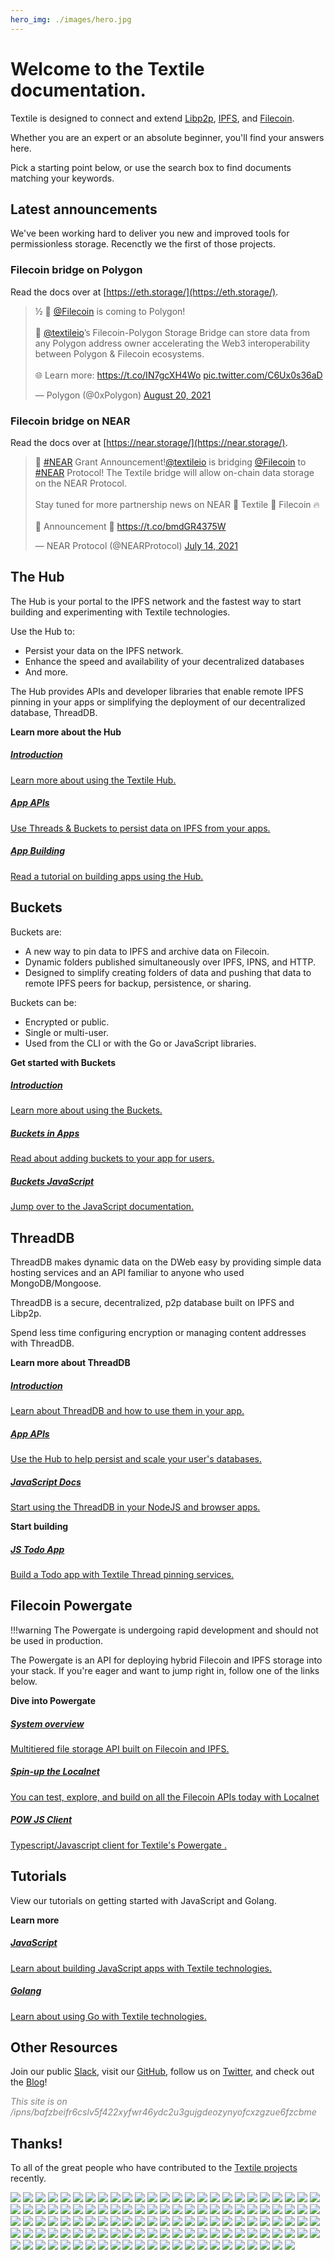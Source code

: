 ```yaml
---
hero_img: ./images/hero.jpg
---
```


# Welcome to the Textile documentation. 

Textile is designed to connect and extend [Libp2p](https://libp2p.io), [IPFS](https://ipfs.io), and [Filecoin](https://filecoin.io).

Whether you are an expert or an absolute beginner, you'll find your answers here. 

Pick a starting point below, or use the search box to find documents matching your keywords.

## Latest announcements

We've been working hard to deliver you new and improved tools for permissionless storage. Recenctly we the first of those projects. 

### Filecoin bridge on Polygon

Read the docs over at [https://eth.storage/](https://eth.storage/).

<blockquote class="twitter-tweet"><p lang="en" dir="ltr">½ 📢 <a href="https://twitter.com/Filecoin?ref_src=twsrc%5Etfw">@Filecoin</a> is coming to Polygon!<br><br>📂 <a href="https://twitter.com/textileio?ref_src=twsrc%5Etfw">@textileio</a>’s Filecoin-Polygon Storage Bridge can store data from any Polygon address owner accelerating the Web3 interoperability between Polygon &amp; Filecoin ecosystems.<br><br>🌐 Learn more: <a href="https://t.co/IN7gcXH4Wo">https://t.co/IN7gcXH4Wo</a> <a href="https://t.co/C6Ux0s36aD">pic.twitter.com/C6Ux0s36aD</a></p>&mdash; Polygon (@0xPolygon) <a href="https://twitter.com/0xPolygon/status/1428769276308168704?ref_src=twsrc%5Etfw">August 20, 2021</a></blockquote> <script async src="https://platform.twitter.com/widgets.js" charset="utf-8"></script>

### Filecoin bridge on NEAR

Read the docs over at [https://near.storage/](https://near.storage/).

<blockquote class="twitter-tweet"><p lang="en" dir="ltr">📣 <a href="https://twitter.com/hashtag/NEAR?src=hash&amp;ref_src=twsrc%5Etfw">#NEAR</a> Grant Announcement!<a href="https://twitter.com/textileio?ref_src=twsrc%5Etfw">@textileio</a> is bridging <a href="https://twitter.com/Filecoin?ref_src=twsrc%5Etfw">@Filecoin</a> to <a href="https://twitter.com/hashtag/NEAR?src=hash&amp;ref_src=twsrc%5Etfw">#NEAR</a> Protocol! The Textile bridge will allow on-chain data storage on the NEAR Protocol.<br><br>Stay tuned for more partnership news on NEAR 🤝 Textile 🤝 Filecoin 🔥<br><br>📣 Announcement 🔽 <a href="https://t.co/bmdGR4375W">https://t.co/bmdGR4375W</a></p>&mdash; NEAR Protocol (@NEARProtocol) <a href="https://twitter.com/NEARProtocol/status/1415325722718220293?ref_src=twsrc%5Etfw">July 14, 2021</a></blockquote> <script async src="https://platform.twitter.com/widgets.js" charset="utf-8"></script>

## The Hub

The Hub is your portal to the IPFS network and the fastest way to start building and experimenting with Textile technologies.

Use the Hub to:

* Persist your data on the IPFS network.
* Enhance the speed and availability of your decentralized databases
* And more. 

The Hub provides APIs and developer libraries that enable remote IPFS pinning in your apps or simplifying the deployment of our decentralized database, ThreadDB.

**Learn more about the Hub**

<div class="txtl-options">
  <a href="./hub/" class="box">
    <h5>Introduction</h5>
    <p>Learn more about using the Textile Hub.</p>
  </a>
  <span class="box-space"> </span>
  <a href="./hub/apis" class="box">
    <h5>App APIs</h5>
    <p>Use Threads & Buckets to persist data on IPFS from your apps.</p>
  </a>
  <span class="box-space"> </span>
  <a href="./tutorials/hub/web-app/" class="box">
    <h5>App Building</h5>
    <p>Read a tutorial on building apps using the Hub.</p>
  </a>
</div>

## Buckets

Buckets are:

* A new way to pin data to IPFS and archive data on Filecoin. 
* Dynamic folders published simultaneously over IPFS, IPNS, and HTTP. 
* Designed to simplify creating folders of data and pushing that data to remote IPFS peers for backup, persistence, or sharing. 

Buckets can be:

* Encrypted or public.
* Single or multi-user.
* Used from the CLI or with the Go or JavaScript libraries.

**Get started with Buckets**

<div class="txtl-options">
  <a href="./buckets/" class="box">
    <h5>Introduction</h5>
    <p>Learn more about using the Buckets.</p>
  </a>
  <span class="box-space"> </span>
  <a href="./tutorials/hub/user-buckets/" class="box">
    <h5>Buckets in Apps</h5>
    <p>Read about adding buckets to your app for users.</p>
  </a>
  <span class="box-space"> </span>
  <a href="https://textileio.github.io/js-textile/docs/hub.buckets" target="_blank" class="box">
    <h5>Buckets JavaScript</h5>
    <p>Jump over to the JavaScript documentation.</p>
  </a>
</div>

## ThreadDB

ThreadDB makes dynamic data on the DWeb easy by providing simple data hosting services and an API familiar to anyone who used MongoDB/Mongoose.

ThreadDB is a secure, decentralized, p2p database built on IPFS and Libp2p.

Spend less time configuring encryption or managing content addresses with ThreadDB.

**Learn more about ThreadDB**

<div class="txtl-options">
  <a href="./threads/" class="box">
    <h5>Introduction</h5>
    <p>Learn about ThreadDB and how to use them in your app.</p>
  </a>
  <span class="box-space"> </span>
  <a href="./hub/apis" class="box">
    <h5>App APIs</h5>
    <p>Use the Hub to help persist and scale your user's databases.</p>
  </a>
  <span class="box-space"> </span>
  <a href="https://textileio.github.io/js-textile/docs/hub.client" target="_blank" class="box">
    <h5>JavaScript Docs</h5>
    <p>Start using the ThreadDB in your NodeJS and browser apps.</p>
  </a>
</div>

**Start building**

<div class="txtl-options">
  <a href="https://github.com/textileio/js-todo-demo#threads-todo-demo" target="_blank" class="box">
    <h5>JS Todo App</h5>
    <p>Build a Todo app with Textile Thread pinning services.</p>
  </a>
  <span class="box-space"> </span>
  <!-- <a href="https://github.com/textileio/go-threads/tree/master/examples/chat" target="_blank" class="box">
    <h5>Go Chat App</h5>
    <p>Build a multi-user chat app in Go.</p>
  </a> -->
  <!-- link broken -->
  <span class="box-space"> </span>
  <span class="box-fill">
  </span>
</div>

## Filecoin Powergate

!!!warning
    The Powergate is undergoing rapid development and should not be used in production.

The Powergate is an API for deploying hybrid Filecoin and IPFS storage into your stack. If you're eager and want to jump right in, follow one of the links below.


**Dive into Powergate**

<div class="txtl-options">
  <a href="https://github.com/textileio/powergate/" class="box">
    <h5>System overview</h5>
    <p>Multitiered file storage API built on Filecoin and IPFS.</p>
  </a>
  <span class="box-space"> </span>
  <a href="./powergate/localnet" class="box">
    <h5>Spin-up the Localnet</h5>
    <p>You can test, explore, and build on all the Filecoin APIs today with Localnet</p>
  </a>
  <span class="box-space"> </span>
  <a href="https://textileio.github.io/js-powergate-client/" class="box" target="_blank">
    <h5>POW JS Client</h5>
    <p>Typescript/Javascript client for Textile's Powergate .</p>
  </a>
</div>

## Tutorials

View our tutorials on getting started with JavaScript and Golang.

**Learn more**

<div class="txtl-options">
  <a href="./tutorials/hub/web-app/" class="box">
    <h5>JavaScript</h5>
    <p>Learn about building JavaScript apps with Textile technologies.</p>
  </a>
  <span class="box-space"> </span>
  <a href="./tutorials/go/getting-started/" class="box">
    <h5>Golang</h5>
    <p>Learn about using Go with Textile technologies.</p>
  </a>
  <span class="box-space"> </span>
  <span class="box-fill">
  </span>
</div>

## Other Resources

Join our public [Slack](https://slack.textile.io), visit our [GitHub](https://github.com/textileio), follow us on [Twitter](https://twitter.com/textileio), and check out the [Blog](https://blog.textile.io/)!


<i>
<a href="https://bafzbeifr6cslv5f422xyfwr46ydc2u3gujgdeozynyofcxzgzue6fzcbme.ipns.dweb.link/" target="_blank" style="text-decoration:none;color:grey">This site is on /ipns/bafzbeifr6cslv5f422xyfwr46ydc2u3gujgdeozynyofcxzgzue6fzcbme</a>
</i>

## Thanks!

To all of the great people who have contributed to the [Textile projects](https://github.com/textileio) recently.

<div class='txtl-community'>
  <a href='https://github.com/10thfloor' target='_blank' class='txtl-member'><img src='https://avatars.githubusercontent.com/u/901466?v=4'/></a>
  <a href='https://github.com/191644807' target='_blank' class='txtl-member'><img src='https://avatars.githubusercontent.com/u/28557692?v=4'/></a>
  <a href='https://github.com/4ov' target='_blank' class='txtl-member'><img src='https://avatars.githubusercontent.com/u/54923746?v=4'/></a>
  <a href='https://github.com/ArseniiPetrovich' target='_blank' class='txtl-member'><img src='https://avatars.githubusercontent.com/u/23522179?v=4'/></a>
  <a href='https://github.com/ChristianOConnor' target='_blank' class='txtl-member'><img src='https://avatars.githubusercontent.com/u/47836708?v=4'/></a>
  <a href='https://github.com/Gozala' target='_blank' class='txtl-member'><img src='https://avatars.githubusercontent.com/u/21236?v=4'/></a>
  <a href='https://github.com/Jewcub' target='_blank' class='txtl-member'><img src='https://avatars.githubusercontent.com/u/52448067?v=4'/></a>
  <a href='https://github.com/JoeGonzalez0886' target='_blank' class='txtl-member'><img src='https://avatars.githubusercontent.com/u/16129477?v=4'/></a>
  <a href='https://github.com/JustMaier' target='_blank' class='txtl-member'><img src='https://avatars.githubusercontent.com/u/607609?v=4'/></a>
  <a href='https://github.com/ROXtiGerf' target='_blank' class='txtl-member'><img src='https://avatars.githubusercontent.com/u/26535320?v=4'/></a>
  <a href='https://github.com/RetroPronghorn' target='_blank' class='txtl-member'><img src='https://avatars.githubusercontent.com/u/1770198?v=4'/></a>
  <a href='https://github.com/Schwartz10' target='_blank' class='txtl-member'><img src='https://avatars.githubusercontent.com/u/12353734?v=4'/></a>
  <a href='https://github.com/Sunfocus' target='_blank' class='txtl-member'><img src='https://avatars.githubusercontent.com/u/14137288?v=4'/></a>
  <a href='https://github.com/TroyWilson1' target='_blank' class='txtl-member'><img src='https://avatars.githubusercontent.com/u/11077207?v=4'/></a>
  <a href='https://github.com/abour' target='_blank' class='txtl-member'><img src='https://avatars.githubusercontent.com/u/1284598?v=4'/></a>
  <a href='https://github.com/achingbrain' target='_blank' class='txtl-member'><img src='https://avatars.githubusercontent.com/u/665810?v=4'/></a>
  <a href='https://github.com/adgitate1' target='_blank' class='txtl-member'><img src='https://avatars.githubusercontent.com/u/8494994?v=4'/></a>
  <a href='https://github.com/agnelvishal' target='_blank' class='txtl-member'><img src='https://avatars.githubusercontent.com/u/10105332?v=4'/></a>
  <a href='https://github.com/akash-s-simformsolutions' target='_blank' class='txtl-member'><img src='https://avatars.githubusercontent.com/u/76422838?v=4'/></a>
  <a href='https://github.com/akashsenta13' target='_blank' class='txtl-member'><img src='https://avatars.githubusercontent.com/u/5343653?v=4'/></a>
  <a href='https://github.com/albertkimdev' target='_blank' class='txtl-member'><img src='https://avatars.githubusercontent.com/u/7885328?v=4'/></a>
  <a href='https://github.com/amiyatulu' target='_blank' class='txtl-member'><img src='https://avatars.githubusercontent.com/u/2051004?v=4'/></a>
  <a href='https://github.com/andrew' target='_blank' class='txtl-member'><img src='https://avatars.githubusercontent.com/u/1060?v=4'/></a>
  <a href='https://github.com/andrewxhill' target='_blank' class='txtl-member'><img src='https://avatars.githubusercontent.com/u/370259?v=4'/></a>
  <a href='https://github.com/anudit' target='_blank' class='txtl-member'><img src='https://avatars.githubusercontent.com/u/12015553?v=4'/></a>
  <a href='https://github.com/aphelionz' target='_blank' class='txtl-member'><img src='https://avatars.githubusercontent.com/u/106148?v=4'/></a>
  <a href='https://github.com/askender' target='_blank' class='txtl-member'><img src='https://avatars.githubusercontent.com/u/1472850?v=4'/></a>
  <a href='https://github.com/asutula' target='_blank' class='txtl-member'><img src='https://avatars.githubusercontent.com/u/528969?v=4'/></a>
  <a href='https://github.com/b5' target='_blank' class='txtl-member'><img src='https://avatars.githubusercontent.com/u/1154390?v=4'/></a>
  <a href='https://github.com/bafu' target='_blank' class='txtl-member'><img src='https://avatars.githubusercontent.com/u/292790?v=4'/></a>
  <a href='https://github.com/balupton' target='_blank' class='txtl-member'><img src='https://avatars.githubusercontent.com/u/61148?v=4'/></a>
  <a href='https://github.com/bbigras' target='_blank' class='txtl-member'><img src='https://avatars.githubusercontent.com/u/24027?v=4'/></a>
  <a href='https://github.com/bingcongam' target='_blank' class='txtl-member'><img src='https://avatars.githubusercontent.com/u/69688013?v=4'/></a>
  <a href='https://github.com/bitcard' target='_blank' class='txtl-member'><img src='https://avatars.githubusercontent.com/u/9978206?v=4'/></a>
  <a href='https://github.com/brennanfife' target='_blank' class='txtl-member'><img src='https://avatars.githubusercontent.com/u/31396350?v=4'/></a>
  <a href='https://github.com/bruce1ee' target='_blank' class='txtl-member'><img src='https://avatars.githubusercontent.com/u/73994934?v=4'/></a>
  <a href='https://github.com/bufdev' target='_blank' class='txtl-member'><img src='https://avatars.githubusercontent.com/u/4228796?v=4'/></a>
  <a href='https://github.com/burdiyan' target='_blank' class='txtl-member'><img src='https://avatars.githubusercontent.com/u/1793789?v=4'/></a>
  <a href='https://github.com/burk3' target='_blank' class='txtl-member'><img src='https://avatars.githubusercontent.com/u/81054?v=4'/></a>
  <a href='https://github.com/carsonfarmer' target='_blank' class='txtl-member'><img src='https://avatars.githubusercontent.com/u/1220613?v=4'/></a>
  <a href='https://github.com/cchrs' target='_blank' class='txtl-member'><img src='https://avatars.githubusercontent.com/u/32277322?v=4'/></a>
  <a href='https://github.com/chad' target='_blank' class='txtl-member'><img src='https://avatars.githubusercontent.com/u/237?v=4'/></a>
  <a href='https://github.com/chrisbratlien' target='_blank' class='txtl-member'><img src='https://avatars.githubusercontent.com/u/21352?v=4'/></a>
  <a href='https://github.com/codynhat' target='_blank' class='txtl-member'><img src='https://avatars.githubusercontent.com/u/6885592?v=4'/></a>
  <a href='https://github.com/dabit3' target='_blank' class='txtl-member'><img src='https://avatars.githubusercontent.com/u/1857282?v=4'/></a>
  <a href='https://github.com/deefactorial' target='_blank' class='txtl-member'><img src='https://avatars.githubusercontent.com/u/4856696?v=4'/></a>
  <a href='https://github.com/dgtony' target='_blank' class='txtl-member'><img src='https://avatars.githubusercontent.com/u/7447516?v=4'/></a>
  <a href='https://github.com/dholms' target='_blank' class='txtl-member'><img src='https://avatars.githubusercontent.com/u/4898225?v=4'/></a>
  <a href='https://github.com/didier-durand' target='_blank' class='txtl-member'><img src='https://avatars.githubusercontent.com/u/2927957?v=4'/></a>
  <a href='https://github.com/dmerrill6' target='_blank' class='txtl-member'><img src='https://avatars.githubusercontent.com/u/2295137?v=4'/></a>
  <a href='https://github.com/dominique-blockchain' target='_blank' class='txtl-member'><img src='https://avatars.githubusercontent.com/u/78389726?v=4'/></a>
  <a href='https://github.com/dpetranek' target='_blank' class='txtl-member'><img src='https://avatars.githubusercontent.com/u/2993946?v=4'/></a>
  <a href='https://github.com/eightysteele' target='_blank' class='txtl-member'><img src='https://avatars.githubusercontent.com/u/462255?v=4'/></a>
  <a href='https://github.com/elijahkim' target='_blank' class='txtl-member'><img src='https://avatars.githubusercontent.com/u/8673900?v=4'/></a>
  <a href='https://github.com/emclab' target='_blank' class='txtl-member'><img src='https://avatars.githubusercontent.com/u/946013?v=4'/></a>
  <a href='https://github.com/felixniemeyer' target='_blank' class='txtl-member'><img src='https://avatars.githubusercontent.com/u/5720176?v=4'/></a>
  <a href='https://github.com/ffteng46' target='_blank' class='txtl-member'><img src='https://avatars.githubusercontent.com/u/17234469?v=4'/></a>
  <a href='https://github.com/flyskywhy' target='_blank' class='txtl-member'><img src='https://avatars.githubusercontent.com/u/1439846?v=4'/></a>
  <a href='https://github.com/genderev' target='_blank' class='txtl-member'><img src='https://avatars.githubusercontent.com/u/60559370?v=4'/></a>
  <a href='https://github.com/hacdias' target='_blank' class='txtl-member'><img src='https://avatars.githubusercontent.com/u/5447088?v=4'/></a>
  <a href='https://github.com/haf' target='_blank' class='txtl-member'><img src='https://avatars.githubusercontent.com/u/193115?v=4'/></a>
  <a href='https://github.com/hoffmabc' target='_blank' class='txtl-member'><img src='https://avatars.githubusercontent.com/u/45482?v=4'/></a>
  <a href='https://github.com/imme5150' target='_blank' class='txtl-member'><img src='https://avatars.githubusercontent.com/u/149497?v=4'/></a>
  <a href='https://github.com/ipfsauth' target='_blank' class='txtl-member'><img src='https://avatars.githubusercontent.com/u/65946479?v=4'/></a>
  <a href='https://github.com/ipfslab' target='_blank' class='txtl-member'><img src='https://avatars.githubusercontent.com/u/50262848?v=4'/></a>
  <a href='https://github.com/jainsameeksha729' target='_blank' class='txtl-member'><img src='https://avatars.githubusercontent.com/u/22028156?v=4'/></a>
  <a href='https://github.com/jbowen93' target='_blank' class='txtl-member'><img src='https://avatars.githubusercontent.com/u/5825193?v=4'/></a>
  <a href='https://github.com/jimmylee' target='_blank' class='txtl-member'><img src='https://avatars.githubusercontent.com/u/310223?v=4'/></a>
  <a href='https://github.com/jnthnvctr' target='_blank' class='txtl-member'><img src='https://avatars.githubusercontent.com/u/21000523?v=4'/></a>
  <a href='https://github.com/jorishermans' target='_blank' class='txtl-member'><img src='https://avatars.githubusercontent.com/u/184018?v=4'/></a>
  <a href='https://github.com/jsign' target='_blank' class='txtl-member'><img src='https://avatars.githubusercontent.com/u/6136245?v=4'/></a>
  <a href='https://github.com/jsonsivar' target='_blank' class='txtl-member'><img src='https://avatars.githubusercontent.com/u/18757934?v=4'/></a>
  <a href='https://github.com/jtacoma' target='_blank' class='txtl-member'><img src='https://avatars.githubusercontent.com/u/301423?v=4'/></a>
  <a href='https://github.com/jvelo' target='_blank' class='txtl-member'><img src='https://avatars.githubusercontent.com/u/58958?v=4'/></a>
  <a href='https://github.com/kalambet' target='_blank' class='txtl-member'><img src='https://avatars.githubusercontent.com/u/1240189?v=4'/></a>
  <a href='https://github.com/kanej' target='_blank' class='txtl-member'><img src='https://avatars.githubusercontent.com/u/24030?v=4'/></a>
  <a href='https://github.com/kenshyx' target='_blank' class='txtl-member'><img src='https://avatars.githubusercontent.com/u/3396463?v=4'/></a>
  <a href='https://github.com/kingHawkWin' target='_blank' class='txtl-member'><img src='https://avatars.githubusercontent.com/u/30660399?v=4'/></a>
  <a href='https://github.com/madrigal1' target='_blank' class='txtl-member'><img src='https://avatars.githubusercontent.com/u/30615210?v=4'/></a>
  <a href='https://github.com/mcrakhman' target='_blank' class='txtl-member'><img src='https://avatars.githubusercontent.com/u/16068868?v=4'/></a>
  <a href='https://github.com/mehtaphysical' target='_blank' class='txtl-member'><img src='https://avatars.githubusercontent.com/u/1251420?v=4'/></a>
  <a href='https://github.com/merlinran' target='_blank' class='txtl-member'><img src='https://avatars.githubusercontent.com/u/1369696?v=4'/></a>
  <a href='https://github.com/mithrayls' target='_blank' class='txtl-member'><img src='https://avatars.githubusercontent.com/u/46880236?v=4'/></a>
  <a href='https://github.com/mmuenker' target='_blank' class='txtl-member'><img src='https://avatars.githubusercontent.com/u/46753218?v=4'/></a>
  <a href='https://github.com/momack2' target='_blank' class='txtl-member'><img src='https://avatars.githubusercontent.com/u/618519?v=4'/></a>
  <a href='https://github.com/morrigan' target='_blank' class='txtl-member'><img src='https://avatars.githubusercontent.com/u/4976604?v=4'/></a>
  <a href='https://github.com/n1ru4l' target='_blank' class='txtl-member'><img src='https://avatars.githubusercontent.com/u/14338007?v=4'/></a>
  <a href='https://github.com/niklabh' target='_blank' class='txtl-member'><img src='https://avatars.githubusercontent.com/u/874046?v=4'/></a>
  <a href='https://github.com/oed' target='_blank' class='txtl-member'><img src='https://avatars.githubusercontent.com/u/3909429?v=4'/></a>
  <a href='https://github.com/pcowgill' target='_blank' class='txtl-member'><img src='https://avatars.githubusercontent.com/u/2731712?v=4'/></a>
  <a href='https://github.com/perfectmak' target='_blank' class='txtl-member'><img src='https://avatars.githubusercontent.com/u/3120013?v=4'/></a>
  <a href='https://github.com/peterVG' target='_blank' class='txtl-member'><img src='https://avatars.githubusercontent.com/u/672121?v=4'/></a>
  <a href='https://github.com/philcryer' target='_blank' class='txtl-member'><img src='https://avatars.githubusercontent.com/u/43070?v=4'/></a>
  <a href='https://github.com/platocrat' target='_blank' class='txtl-member'><img src='https://avatars.githubusercontent.com/u/37757724?v=4'/></a>
  <a href='https://github.com/polluterofminds' target='_blank' class='txtl-member'><img src='https://avatars.githubusercontent.com/u/10519834?v=4'/></a>
  <a href='https://github.com/publu' target='_blank' class='txtl-member'><img src='https://avatars.githubusercontent.com/u/4308462?v=4'/></a>
  <a href='https://github.com/qiluge' target='_blank' class='txtl-member'><img src='https://avatars.githubusercontent.com/u/19525062?v=4'/></a>
  <a href='https://github.com/rajdeepbh' target='_blank' class='txtl-member'><img src='https://avatars.githubusercontent.com/u/30660439?v=4'/></a>
  <a href='https://github.com/requilence' target='_blank' class='txtl-member'><img src='https://avatars.githubusercontent.com/u/1025231?v=4'/></a>
  <a href='https://github.com/rkalis' target='_blank' class='txtl-member'><img src='https://avatars.githubusercontent.com/u/9142187?v=4'/></a>
  <a href='https://github.com/ryardley' target='_blank' class='txtl-member'><img src='https://avatars.githubusercontent.com/u/1256409?v=4'/></a>
  <a href='https://github.com/saintmalik' target='_blank' class='txtl-member'><img src='https://avatars.githubusercontent.com/u/37118134?v=4'/></a>
  <a href='https://github.com/sanderpick' target='_blank' class='txtl-member'><img src='https://avatars.githubusercontent.com/u/361000?v=4'/></a>
  <a href='https://github.com/sbiaudet' target='_blank' class='txtl-member'><img src='https://avatars.githubusercontent.com/u/3100668?v=4'/></a>
  <a href='https://github.com/sebastinez' target='_blank' class='txtl-member'><img src='https://avatars.githubusercontent.com/u/7912302?v=4'/></a>
  <a href='https://github.com/shoce' target='_blank' class='txtl-member'><img src='https://avatars.githubusercontent.com/u/261885?v=4'/></a>
  <a href='https://github.com/shoyebinamdar' target='_blank' class='txtl-member'><img src='https://avatars.githubusercontent.com/u/7439459?v=4'/></a>
  <a href='https://github.com/talentlessguy' target='_blank' class='txtl-member'><img src='https://avatars.githubusercontent.com/u/35937217?v=4'/></a>
  <a href='https://github.com/tangshuya' target='_blank' class='txtl-member'><img src='https://avatars.githubusercontent.com/u/17977588?v=4'/></a>
  <a href='https://github.com/tatecarson' target='_blank' class='txtl-member'><img src='https://avatars.githubusercontent.com/u/12865394?v=4'/></a>
  <a href='https://github.com/tennox' target='_blank' class='txtl-member'><img src='https://avatars.githubusercontent.com/u/2084639?v=4'/></a>
  <a href='https://github.com/textileben' target='_blank' class='txtl-member'><img src='https://avatars.githubusercontent.com/u/75027799?v=4'/></a>
  <a href='https://github.com/thasmin' target='_blank' class='txtl-member'><img src='https://avatars.githubusercontent.com/u/198015?v=4'/></a>
  <a href='https://github.com/theefer' target='_blank' class='txtl-member'><img src='https://avatars.githubusercontent.com/u/36964?v=4'/></a>
  <a href='https://github.com/trashhalo' target='_blank' class='txtl-member'><img src='https://avatars.githubusercontent.com/u/177491?v=4'/></a>
  <a href='https://github.com/ukstv' target='_blank' class='txtl-member'><img src='https://avatars.githubusercontent.com/u/193527?v=4'/></a>
  <a href='https://github.com/undercase' target='_blank' class='txtl-member'><img src='https://avatars.githubusercontent.com/u/2547706?v=4'/></a>
  <a href='https://github.com/viddo' target='_blank' class='txtl-member'><img src='https://avatars.githubusercontent.com/u/978461?v=4'/></a>
  <a href='https://github.com/vikiival' target='_blank' class='txtl-member'><img src='https://avatars.githubusercontent.com/u/22471030?v=4'/></a>
  <a href='https://github.com/warren-bank' target='_blank' class='txtl-member'><img src='https://avatars.githubusercontent.com/u/6810270?v=4'/></a>
  <a href='https://github.com/weaming' target='_blank' class='txtl-member'><img src='https://avatars.githubusercontent.com/u/10275711?v=4'/></a>
  <a href='https://github.com/woss' target='_blank' class='txtl-member'><img src='https://avatars.githubusercontent.com/u/80440?v=4'/></a>
  <a href='https://github.com/yaoyichen2019' target='_blank' class='txtl-member'><img src='https://avatars.githubusercontent.com/u/51697043?v=4'/></a>
</div>

<br>
